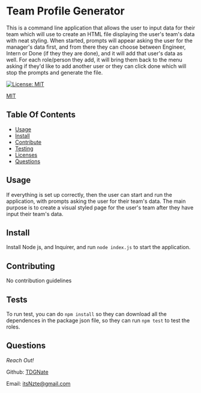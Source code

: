# Team Profile Generator

This is a command line application that allows the user to input data for their team which will use to create an HTML file displaying the user's team's data with neat styling. When started, prompts will appear asking the user for the manager's data first, and from there they can choose between Engineer, Intern or Done (if they they are done), and it will add that user's data as well. For each role/person they add, it will bring them back to the menu asking if they'd like to add another user or they can click done which will stop the prompts and generate the file.

[![License: MIT](https://img.shields.io/badge/License-MIT-yellow.svg)](https://opensource.org/licenses/MIT)

[MIT](https://choosealicense.com/licenses/mit/)

## Table Of Contents

- [Usage](#usage)
- [Install](#install)
- [Contribute](#contributing)
- [Testing](#tests)
- [Licenses](#licenses)
- [Questions](#questions)

## Usage

If everything is set up correctly, then the user can start and run the application, with prompts asking the user for their team's data. The main purpose is to create a visual styled page for the user's team after they have input their team's data.

## Install

Install Node js, and Inquirer, and run `node index.js` to start the application.

## Contributing

No contribution guidelines

## Tests

To run test, you can do `npm install` so they can download all the dependences in the package json file, so they can run `npm test` to test the roles.

## Questions

_Reach Out!_

Github: [TDGNate](https://github.com/TDGNate)

Email: itsNzte@gmail.com

